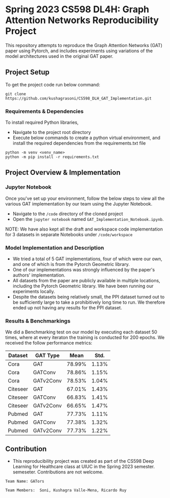 # Spring 2023 CS598 DL4H: Graph Attention Networks Reproducibility Project

This repository attempts to reproduce the Graph Attention Networks (GAT) paper using 
Pytorch, and includes experiments using variations of the model architectures used in the original GAT paper.

## Project Setup
To get the project code run below command:
```setup
git clone https://github.com/kushagrasoni/CS598_DLH_GAT_Implementation.git
```

### Requirements & Dependencies
To install required Python libraries, 
* Navigate to the project root directory
* Execute below commands to create a python virtual environment, and install the required dependencies from the 
  requirements.txt file
```setup
python -m venv <venv_name>
python -m pip install -r requirements.txt
```

## Project Overview & Implementation

### Jupyter Notebook

Once you've set up your environment, follow the below steps to view all the various GAT implementation by our team
using the Jupyter Notebook.
* Navigate to the `/code` directory of the cloned project
* Open the `jupyter notebook` named `GAT_Implementation_Notebook.ipynb`.

NOTE: We have also kept all the draft and workspace code implementation for 3 datasets in separate Notebooks
under `/code/workspace`

### Model Implementation and Description
* We tried a total of 5 GAT implementations, four of which were our own, and one of which is from the Pytorch Geometric library.
* One of our implementations was strongly influenced by the paper's authors' implementation.
* All datasets from the paper are publicly available in multiple locations,
including the Pytorch Geometric library. We have been running our
experiments locally. 
* Despite the datasets being relatively small, the PPI dataset turned out to be sufficiently large to take a prohibitively long
time to run. We therefore ended up not having any results for the PPI dataset.

### Results & Benchmarkings

We did a Benchmarking test on our model by executing each dataset 50 times, where at every iteraton
the training is conducted for 200 epochs.
We received the follow performance metrics:

| Dataset   | GAT Type      | Mean     | Std.    |
|-----------|---------------|----------|---------|
| Cora      | GAT           | 78.99%   | 1.13%   |
| Cora      | GATConv       | 78.86%   | 1.15%   |
| Cora      | GATv2Conv     | 78.53%   | 1.04%   |
| Citeseer  | GAT           | 67.01%   | 1.43%   |
| Citeseer  | GATConv       | 66.83%   | 1.41%   |
| Citeseer  | GATv2Conv     | 66.65%   | 1.47%   |
| Pubmed    | GAT           | 77.73%   | 1.11%   |
| Pubmed    | GATConv       | 77.38%   | 1.32%   |
| Pubmed    | GATv2Conv     | 77.73%   | 1.22%   |

## Contribution

* This reproducibility project was created as part of the CS598 Deep Learning for Healthcare class at UIUC in the
  Spring 2023 semester.
semeseter. Contributions are not welcome.

`Team Name: GATors`

`Team Members: 
Soni, Kushagra
Valle-Mena, Ricardo Ruy`

